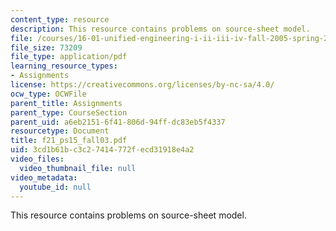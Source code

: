 ```yaml
---
content_type: resource
description: This resource contains problems on source-sheet model.
file: /courses/16-01-unified-engineering-i-ii-iii-iv-fall-2005-spring-2006/3cd1b61bc3c27414772fecd31918e4a2_f21_ps15_fall03.pdf
file_size: 73209
file_type: application/pdf
learning_resource_types:
- Assignments
license: https://creativecommons.org/licenses/by-nc-sa/4.0/
ocw_type: OCWFile
parent_title: Assignments
parent_type: CourseSection
parent_uid: a6eb2151-6f41-806d-94ff-dc83eb5f4337
resourcetype: Document
title: f21_ps15_fall03.pdf
uid: 3cd1b61b-c3c2-7414-772f-ecd31918e4a2
video_files:
  video_thumbnail_file: null
video_metadata:
  youtube_id: null
---
```

This resource contains problems on source-sheet model.
